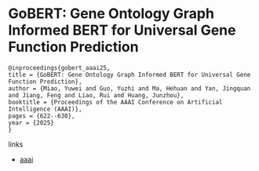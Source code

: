 # GoBERT: Gene Ontology Graph Informed BERT for Universal Gene Function Prediction

```
@inproceedings{gobert_aaai25,
title = {GoBERT: Gene Ontology Graph Informed BERT for Universal Gene Function Prediction},
author = {Miao, Yuwei and Guo, Yuzhi and Ma, Hehuan and Yan, Jingquan and Jiang, Feng and Liao, Rui and Huang, Junzhou},
booktitle = {Proceedings of the AAAI Conference on Artificial Intelligence (AAAI)},
pages = {622--630},
year = {2025}
}
```

links
- [aaai](https://ojs.aaai.org/index.php/AAAI/article/view/32043)
